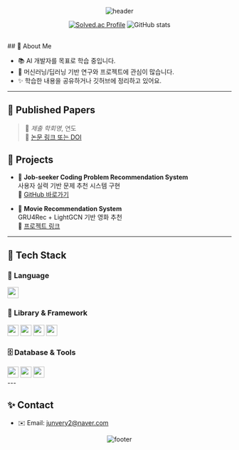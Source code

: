 <div align="center">

<!-- 헤더 배너 -->
![header](https://capsule-render.vercel.app/api?type=waving&height=300&fontColor=F8F8F8&fontSize=40&section=header&text=Hi%20there!%20I'm%20HoJun%20Lee%20%F0%9F%A4%97)

<!-- 활동 통계 -->
[![Solved.ac Profile](http://mazassumnida.wtf/api/v2/generate_badge?boj=ghwns82)](https://solved.ac/ghwns82/)
![GitHub stats](https://github-readme-stats.vercel.app/api?username=ghwns82&show_icons=true&theme=radical)

</div>

<br/>
<div>
## 🧠 About Me

- 📚 AI 개발자를 목표로 학습 중입니다.
- 🧪 머신러닝/딥러닝 기반 연구와 프로젝트에 관심이 많습니다.
- ✨ 학습한 내용을 공유하거나 깃허브에 정리하고 있어요.

---

## 🧾 Published Papers

> 📍 *제출 학회명*, 연도  
> 🔗 [논문 링크 또는 DOI]()



## 🧪 Projects

- 📌 **Job-seeker Coding Problem Recommendation System**  
  사용자 실력 기반 문제 추천 시스템 구현  
  🔗 [GitHub 바로가기](https://github.com/ghwns82/job-recommend)

- 📌 **Movie Recommendation System**  
  GRU4Rec + LightGCN 기반 영화 추천  
  🔗 [프로젝트 링크](https://github.com/ghwns82/movie-rec)

---

## 🧱 Tech Stack

### 💬 Language

<img src="https://img.shields.io/badge/Python-3776AB?style=flat-square&logo=Python&logoColor=white" height="25"/>
</br>

### 🧠 Library & Framework

<img src="https://img.shields.io/badge/PyTorch-EE4C2C?style=flat-square&logo=PyTorch&logoColor=white" height="25"/>
<img src="https://img.shields.io/badge/Scikit_learn-F7931E?style=flat-square&logo=scikitlearn&logoColor=white" height="25"/>
<img src="https://img.shields.io/badge/Streamlit-FF4B4B?style=flat-square&logo=streamlit&logoColor=white" height="25"/>
<img src="https://img.shields.io/badge/Django-092E20?style=flat-square&logo=Django&logoColor=white" height="25"/>
</br>

### 🗄️ Database & Tools

<img src="https://img.shields.io/badge/MySQL-4479A1?style=flat-square&logo=MySQL&logoColor=white" height="25"/>
<img src="https://img.shields.io/badge/Git-F05032?style=flat-square&logo=Git&logoColor=white" height="25"/>
<img src="https://img.shields.io/badge/GitHub-181717?style=flat-square&logo=GitHub&logoColor=white" height="25"/>

</br>
---

## ✨ Contact

- ✉️ Email: [junvery2@naver.com](mailto:junvery2@naver.com)


</div>
<div align="center">
  
![footer](https://capsule-render.vercel.app/api?type=waving&height=200&section=footer)

</div>
